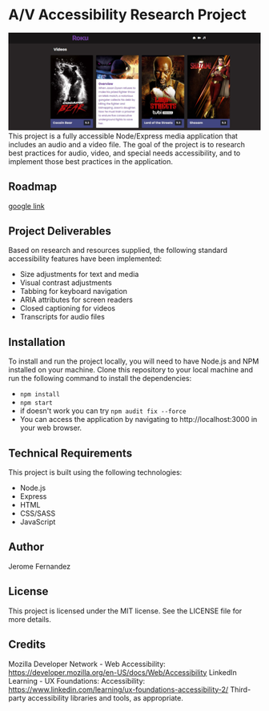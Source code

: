 # A/V Accessibility Research Project

<img src="/public/images/screenshot.jpg" alt="">
This project is a fully accessible Node/Express media application that includes an audio and a video file. The goal of the project is to research best practices for audio, video, and special needs accessibility, and to implement those best practices in the application.

## Roadmap

[google link ](https://docs.google.com/document/d/1s3AICMi65nfpkUY7lsO_CeOMht9Fcu97FLLyVNQOctk/edit)

## Project Deliverables

Based on research and resources supplied, the following standard accessibility features have been implemented:

-   Size adjustments for text and media
-   Visual contrast adjustments
-   Tabbing for keyboard navigation
-   ARIA attributes for screen readers
-   Closed captioning for videos
-   Transcripts for audio files

## Installation

To install and run the project locally, you will need to have Node.js and NPM installed on your machine. Clone this repository to your local machine and run the following command to install the dependencies:

-   `npm install`
-   `npm start`
-   if doesn't work you can try `npm audit fix --force`
-   You can access the application by navigating to http://localhost:3000 in your web browser.

## Technical Requirements

This project is built using the following technologies:

-   Node.js
-   Express
-   HTML
-   CSS/SASS
-   JavaScript

## Author

Jerome Fernandez

## License

This project is licensed under the MIT license. See the LICENSE file for more details.

## Credits

Mozilla Developer Network - Web Accessibility: https://developer.mozilla.org/en-US/docs/Web/Accessibility
LinkedIn Learning - UX Foundations: Accessibility: https://www.linkedin.com/learning/ux-foundations-accessibility-2/
Third-party accessibility libraries and tools, as appropriate.
